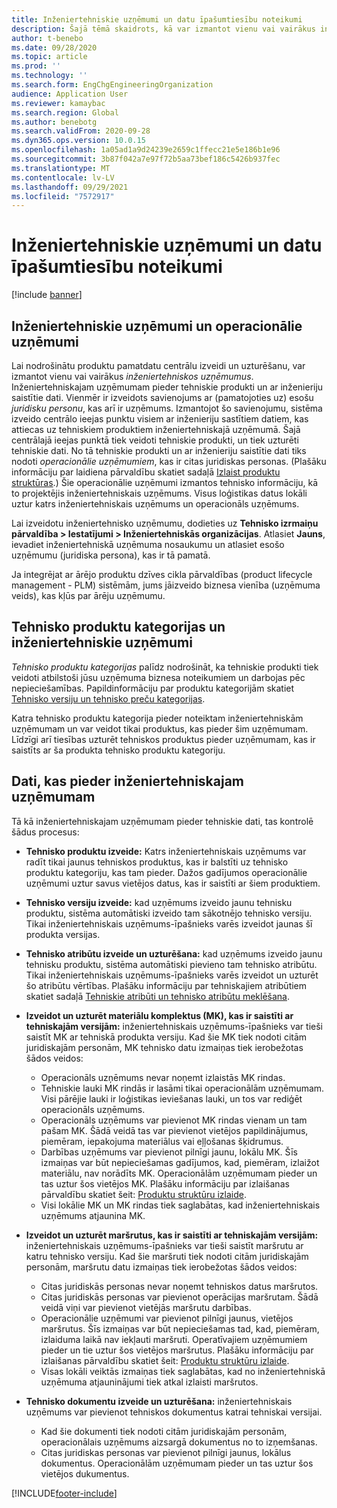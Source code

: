```yaml
---
title: Inženiertehniskie uzņēmumi un datu īpašumtiesību noteikumi
description: Šajā tēmā skaidrots, kā var izmantot vienu vai vairākus inženiertehniskus uzņēmumus, lai nodrošinātu, ka produktu pamatdati ir centralizēti izveidoti un uzturēti. Inženiertehniskais uzņēmums ir uzņēmums, kam pieder tehniskie produkti un ar inženieriju saistītie dati.
author: t-benebo
ms.date: 09/28/2020
ms.topic: article
ms.prod: ''
ms.technology: ''
ms.search.form: EngChgEngineeringOrganization
audience: Application User
ms.reviewer: kamaybac
ms.search.region: Global
ms.author: benebotg
ms.search.validFrom: 2020-09-28
ms.dyn365.ops.version: 10.0.15
ms.openlocfilehash: 1a05ad1a9d24239e2659c1ffecc21e5e186b1e96
ms.sourcegitcommit: 3b87f042a7e97f72b5aa73bef186c5426b937fec
ms.translationtype: MT
ms.contentlocale: lv-LV
ms.lasthandoff: 09/29/2021
ms.locfileid: "7572917"
---
```

# <a name="engineering-companies-and-data-ownership-rules"></a>Inženiertehniskie uzņēmumi un datu īpašumtiesību noteikumi

[!include [banner](../includes/banner.md)]

## <a name="engineering-companies-and-operational-companies"></a>Inženiertehniskie uzņēmumi un operacionālie uzņēmumi

Lai nodrošinātu produktu pamatdatu centrālu izveidi un uzturēšanu, var izmantot vienu vai vairākus *inženiertehniskos uzņēmumus*. Inženiertehniskajam uzņēmumam pieder tehniskie produkti un ar inženieriju saistītie dati. Vienmēr ir izveidots savienojums ar (pamatojoties uz) esošu *juridisku personu*, kas arī ir uzņēmums. Izmantojot šo savienojumu, sistēma izveido centrālo ieejas punktu visiem ar inženieriju sastītiem datiem, kas attiecas uz tehniskiem produktiem inženiertehniskajā uzņēmumā. Šajā centrālajā ieejas punktā tiek veidoti tehniskie produkti, un tiek uzturēti tehniskie dati. No tā tehniskie produkti un ar inženieriju saistītie dati tiks nodoti *operacionālie uzņēmumiem*, kas ir citas juridiskas personas. (Plašāku informāciju par laidiena pārvaldību skatiet sadaļā [Izlaist produktu struktūras](release-product-structure.md).) Šie operacionālie uzņēmumi izmantos tehnisko informāciju, kā to projektējis inženiertehniskais uzņēmums. Visus loģistikas datus lokāli uztur katrs inženiertehniskais uzņēmums un operacionāls uzņēmums.

Lai izveidotu inženiertehnisko uzņēmumu, dodieties uz **Tehnisko izrmaiņu pārvaldība \> Iestatījumi \> Inženiertehniskās organizācijas**. Atlasiet **Jauns**, ievadiet inženiertehniskā uzņēmuma nosaukumu un atlasiet esošo uzņēmumu (juridiska persona), kas ir tā pamatā.

Ja integrējat ar ārējo produktu dzīves cikla pārvaldības (product lifecycle management - PLM) sistēmām, jums jāizveido biznesa vienība (uzņēmuma veids), kas kļūs par ārēju uzņēmumu.

## <a name="engineering-product-categories-and-engineering-companies"></a>Tehnisko produktu kategorijas un inženiertehniskie uzņēmumi

*Tehnisko produktu kategorijas* palīdz nodrošināt, ka tehniskie produkti tiek veidoti atbilstoši jūsu uzņēmuma biznesa noteikumiem un darbojas pēc nepieciešamības. Papildinformāciju par produktu kategorijām skatiet [Tehnisko versiju un tehnisko preču kategorijas](engineering-versions-product-category.md).

Katra tehnisko produktu kategorija pieder noteiktam inženiertehniskām uzņēmumam un var veidot tikai produktus, kas pieder šim uzņēmumam. Līdzīgi arī tiesības uzturēt tehniskos produktus pieder uzņēmumam, kas ir saistīts ar ša produkta tehnisko produktu kategoriju.

## <a name="data-that-is-owned-by-the-engineering-company"></a>Dati, kas pieder inženiertehniskajam uzņēmumam

Tā kā inženiertehniskajam uzņēmumam pieder tehniskie dati, tas kontrolē šādus procesus:

- **Tehnisko produktu izveide:** Katrs inženiertehniskais uzņēmums var radīt tikai jaunus tehniskos produktus, kas ir balstīti uz tehnisko produktu kategoriju, kas tam pieder. Dažos gadījumos operacionālie uzņēmumi uztur savus vietējos datus, kas ir saistīti ar šiem produktiem.
- **Tehnisko versiju izveide:** kad uzņēmums izveido jaunu tehnisku produktu, sistēma automātiski izveido tam sākotnējo tehnisko versiju. Tikai inženiertehniskais uzņēmums-īpašnieks varēs izveidot jaunas šī produkta versijas.
- **Tehnisko atribūtu izveide un uzturēšana:** kad uzņēmums izveido jaunu tehnisku produktu, sistēma automātiski pievieno tam tehnisko atribūtu. Tikai inženiertehniskais uzņēmums-īpašnieks varēs izveidot un uzturēt šo atribūtu vērtības. Plašāku informāciju par tehniskajiem atribūtiem skatiet sadaļā [Tehniskie atribūti un tehnisko atribūtu meklēšana](engineering-attributes-and-search.md).
- **Izveidot un uzturēt materiālu komplektus (MK), kas ir saistīti ar tehniskajām versijām:** inženiertehniskais uzņēmums-īpašnieks var tieši saistīt MK ar tehniskā produkta versiju. Kad šie MK tiek nodoti citām juridiskajām personām, MK tehnisko datu izmaiņas tiek ierobežotas šādos veidos:

    - Operacionāls uzņēmums nevar noņemt izlaistās MK rindas.
    - Tehniskie lauki MK rindās ir lasāmi tikai operacionālām uzņēmumam. Visi pārējie lauki ir loģistikas ieviešanas lauki, un tos var rediģēt operacionāls uzņēmums.
    - Operacionāls uzņēmums var pievienot MK rindas vienam un tam pašam MK. Šādā veidā tas var pievienot vietējos papildinājumus, piemēram, iepakojuma materiālus vai eļļošanas šķidrumus.
    - Darbības uzņēmums var pievienot pilnīgi jaunu, lokālu MK. Šīs izmaiņas var būt nepieciešamas gadījumos, kad, piemēram, izlaižot materiālu, nav norādīts MK. Operacionālām uzņēmumam pieder un tas uztur šos vietējos MK. Plašāku informāciju par izlaišanas pārvaldību skatiet šeit: [Produktu struktūru izlaide](release-product-structure.md).
    - Visi lokālie MK un MK rindas tiek saglabātas, kad inženiertehniskais uzņēmums atjaunina MK.

- **Izveidot un uzturēt maršrutus, kas ir saistīti ar tehniskajām versijām:** inženiertehniskais uzņēmums-īpašnieks var tieši saistīt maršrutu ar katru tehnisko versiju. Kad šie maršruti tiek nodoti citām juridiskajām personām, maršrutu datu izmaiņas tiek ierobežotas šādos veidos:

    - Citas juridiskās personas nevar noņemt tehniskos datus maršrutos.
    - Citas juridiskās personas var pievienot operācijas maršrutam. Šādā veidā viņi var pievienot vietējās maršrutu darbības.
    - Operacionālie uzņēmumi var pievienot pilnīgi jaunus, vietējos maršrutus. Šīs izmaiņas var būt nepieciešamas tad, kad, piemēram, izlaiduma laikā nav iekļauti maršruti. Operatīvajiem uzņēmumiem pieder un tie uztur šos vietējos maršrutus. Plašāku informāciju par izlaišanas pārvaldību skatiet šeit: [Produktu struktūru izlaide](release-product-structure.md).
    - Visas lokāli veiktās izmaiņas tiek saglabātas, kad no inženiertehniskā uzņēmuma atjauninājumi tiek atkal izlaisti maršrutos.

- **Tehnisko dokumentu izveide un uzturēšana:** inženiertehniskais uzņēmums var pievienot tehniskos dokumentus katrai tehniskai versijai.

    - Kad šie dokumenti tiek nodoti citām juridiskajām personām, operacionālais uzņēmums aizsargā dokumentus no to izņemšanas.
    - Citas juridiskas personas var pievienot pilnīgi jaunus, lokālus dokumentus. Operacionālām uzņēmumam pieder un tas uztur šos vietējos dukumentus.


[!INCLUDE[footer-include](../../includes/footer-banner.md)]